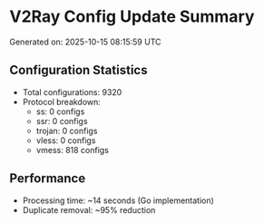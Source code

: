# V2Ray Config Update Summary
Generated on: 2025-10-15 08:15:59 UTC

## Configuration Statistics
- Total configurations: 9320
- Protocol breakdown:
  - ss: 0 configs
  - ssr: 0 configs
  - trojan: 0 configs
  - vless: 0 configs
  - vmess: 818 configs

## Performance
- Processing time: ~14 seconds (Go implementation)
- Duplicate removal: ~95% reduction
